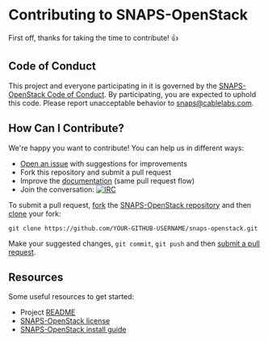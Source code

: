 # Contributing to SNAPS-OpenStack

First off, thanks for taking the time to contribute! :+1:

## Code of Conduct

This project and everyone participating in it is governed by the
[SNAPS-OpenStack Code of Conduct][1]. By participating, you are
expected to uphold this code. Please report unacceptable behavior to
[snaps@cablelabs.com][2].

[1]: CODE_OF_CONDUCT.md
[2]: mailto:snaps@cablelabs.com

## How Can I Contribute?

We're happy you want to contribute! You can help us in different ways:

- [Open an issue][3] with suggestions for improvements
- Fork this repository and submit a pull request
- Improve the [documentation][4] (same pull request flow)
- Join the conversation: [![IRC](https://www.irccloud.com/invite-svg?channel=%23cablelabs-snaps&amp;hostname=irc.freenode.net&amp;port=6697&amp;ssl=1)][5]

[3]: https://github.com/cablelabs/snaps-openstack/issues
[4]: https://github.com/cablelabs/snaps-openstack/tree/master/doc
[5]: http://webchat.freenode.net/?channels=cablelabs-snaps

To submit a pull request, [fork][6] the [SNAPS-OpenStack repository][7] and then
[clone][8] your fork:

```
git clone https://github.com/YOUR-GITHUB-USERNAME/snaps-openstack.git
```

[6]: https://help.github.com/articles/fork-a-repo/
[7]: https://github.com/cablelabs/snaps-openstack
[8]: https://help.github.com/articles/cloning-a-repository/

Make your suggested changes, `git commit`, `git push` and then [submit a pull request][9].

[9]: https://github.com/cablelabs/snaps-openstack/compare

## Resources

Some useful resources to get started:
- Project [README][10]
- [SNAPS-OpenStack license][11]
- [SNAPS-OpenStack install guide][12]

[10]: README.md
[11]: LICENSE
[12]: doc/source/install/install.md

